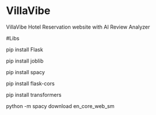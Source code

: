 # VillaVibe
VillaVibe Hotel Reservation website with AI Review Analyzer  

#Libs

pip install Flask

pip install joblib

pip install spacy

pip install flask-cors

pip install transformers

python -m spacy download en_core_web_sm
